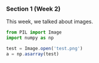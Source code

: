 ### Section 1 (Week 2)

This week, we talked about images.

```js
from PIL import Image
import numpy as np

test = Image.open('test.png')
a = np.asarray(test)
```